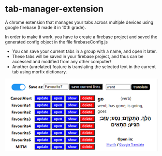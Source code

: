 # tab-manager-extension
A chrome extension that manages your tabs across multiple devices using google firebase (I made it in 10th grade).

In order to make it work, you have to create a firebase project and saved the generated config object in the file firebaseConfig.js

- You can save your current tabs in a group with a name, and open it later.
- These tabs will be saved in your firebase project, and thus can be accessed and modified from any other computer!
- Another (unrelated) feature is translating the selected text in the current tab using morfix dictionary.

![alt text](screenshot.png?raw=true)

